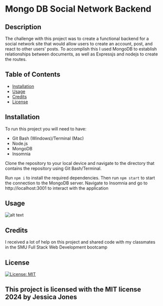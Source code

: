 # Mongo DB Social Network Backend

## Description

The challenge with this project was to create a functional backend for a social network site that would allow users to create an account, post, and react to other users' posts. To accomplish this I used MongoDB to establish relationships between documents, as well as Expressjs and nodejs to create the routes.

## Table of Contents

- [Installation](#installation)
- [Usage](#usage)
- [Credits](#credits)
- [License](#license)

## Installation

To run this project you will need to have:
- Git Bash (Windows)/Terminal (Mac)
- Node.js
- MongoDB
- Insomnia

Clone the repository to your local device and navigate to the directory that contains the repository using Git Bash/Terminal. 

Run `npm i` to install the required dependencies. Then run `npm start` to start the connection to the MongoDB server. Navigate to Insomnia and go to http://localhost:3001 to interact with the application

## Usage




![alt text](assets/images/screenshot.png)


## Credits

I received a lot of help on this project and shared code with my classmates in the SMU Full Stack Web Development bootcamp

## License

[![License: MIT](https://img.shields.io/badge/License-MIT-yellow.svg)](https://opensource.org/licenses/MIT)

This project is licensed with the MIT license 2024 by Jessica Jones
---